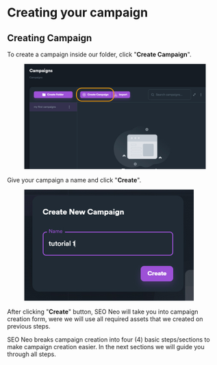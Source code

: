 # Creating your campaign

## Creating Campaign

To create a campaign inside our folder, click "**Create Campaign**".

<figure><img src="../../../.gitbook/assets/tutorial - create campaign name.jpg" alt=""><figcaption></figcaption></figure>

Give your campaign a name and click "**Create**".

<figure><img src="../../../.gitbook/assets/tutorial - campaign name.jpg" alt=""><figcaption></figcaption></figure>

After clicking "**Create**" button, SEO Neo will take you into campaign creation form, were we will use all required assets that we created on previous steps.

SEO Neo breaks campaign creation into four (4) basic steps/sections to make campaign creation easier. In the next sections we will guide you through all steps.
